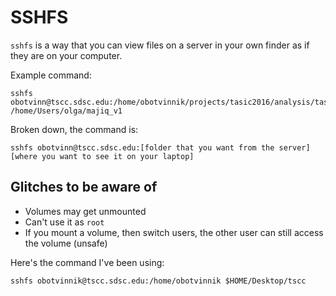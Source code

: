 # SSHFS

`sshfs` is a way that you can view files on a server in your own finder as if they are on your computer.

Example command:

```
sshfs obotvinn@tscc.sdsc.edu:/home/obotvinnik/projects/tasic2016/analysis/tasic_v1/majiq_v1 /home/Users/olga/majiq_v1
```

Broken down, the command is:

```
sshfs obotvinn@tscc.sdsc.edu:[folder that you want from the server] [where you want to see it on your laptop]
```

## Glitches to be aware of

- Volumes may get unmounted
- Can't use it as `root`
- If you mount a volume, then switch users, the other user can still access the volume (unsafe)


Here's the command I've been using:

```
sshfs obotvinnik@tscc.sdsc.edu:/home/obotvinnik $HOME/Desktop/tscc
```
